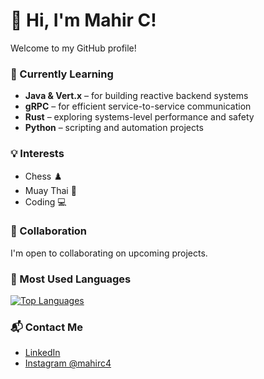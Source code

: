 # 👋 Hi, I'm Mahir C!

Welcome to my GitHub profile!

### 🌱 Currently Learning

- **Java & Vert.x** – for building reactive backend systems  
- **gRPC** – for efficient service-to-service communication  
- **Rust** – exploring systems-level performance and safety  
- **Python** – scripting and automation projects  

### 💡 Interests

- Chess ♟️ 
- Muay Thai 🥊  
- Coding 💻

### 🤝 Collaboration

I'm open to collaborating on upcoming projects.

### 🧪 Most Used Languages

[![Top Languages](https://github-readme-stats.vercel.app/api/top-langs/?username=mahirc2&layout=compact&theme=github_dark)](https://github.com/mahirc2)

### 📬 Contact Me

- [LinkedIn](https://www.linkedin.com/in/mahirc/)
- [Instagram @mahirc4](https://www.instagram.com/mahirc4)


<!--
**MahirC2/MahirC2** is a ✨ _special_ ✨ repository because its `README.md` (this file) appears on your GitHub profile.

Here are some ideas to get you started:

- 🔭 I’m currently working on ...
- 🌱 I’m currently learning ...
- 👯 I’m looking to collaborate on ...
- 🤔 I’m looking for help with ...
- 💬 Ask me about ...
- 📫 How to reach me: ...
- 😄 Pronouns: ...
- ⚡ Fun fact: ...
-->

